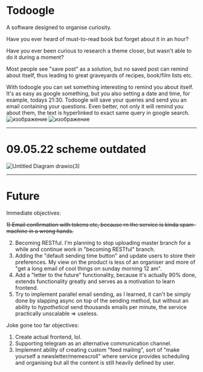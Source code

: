 # Todoogle

A software designed to organise curiosity.

Have you ever heard of must-to-read book but forget about it in an hour?

Have you ever been curious to research a theme closer, but wasn't able to do it during a moment?

Most people see "save post" as a solution, but no saved post can remind about itself, thus leading to great graveyards of recipes, book/film lists etc.

With todoogle you can set something interesting to remind you about itself. It's as easy as google something, but you also setting a date and time, for example, todays 21:30. Todoogle will save your queries and send you an email containing your questions. Even better, not only it will remind you about them, the text is hyperlinked to exact same query in google search.
![изображение](https://user-images.githubusercontent.com/25298003/166162928-6bf75932-5313-4d0d-8afd-db8b5fbc4e2d.png)
![изображение](https://user-images.githubusercontent.com/25298003/166163609-7ae22105-535e-4891-a946-53d1af2a2220.png)

________________________________________________________________________________________________________________________________________________________
# 09.05.22 scheme outdated
![Untitled Diagram drawio(3)](https://user-images.githubusercontent.com/25298003/166116059-e19fa06e-1f4a-4995-ac32-031e1f842a03.png)
______________________________________________________________________________________________________
# Future

Immediate objectives:

~~1) Email confirmation with tokens etc, because rn the service is kinda spam-machine in a wrong hands.~~

2) Becoming RESTful. I'm planning to stop uploading master branch for a while and continue work in "becoming RESTful" branch.
3) Adding the "default sending time button" and update users to store their preferences. My view on the product is less of an organiser and more of "get a long email of cool things on sunday morning 12 am".
4) Add a "letter to the future" functionality, because it's actually 90% done, extends functionality greatly and serves as a motivation to learn frontend.
5) Try to implement parallel email sending, as I learned, it can't be simply done by slapping async on top of the sending method, but without an ability to *hypothetical* send thousands emails per minute, the service practically unscalable => useless.

Joke gone too far objectives:
1) Create actual frontend, lol.
2) Supporting telegram as an alternative communication channel.
3) Implement ability of creating custom "feed mailing", sort of "make yourself a newsletter/memescroll" where service provides scheduling and organising but all the content is still heavily defined by user.
